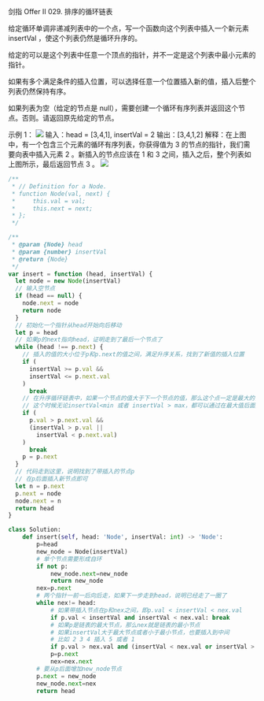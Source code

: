 剑指 Offer II 029. 排序的循环链表

给定循环单调非递减列表中的一个点，写一个函数向这个列表中插入一个新元素 insertVal ，使这个列表仍然是循环升序的。

给定的可以是这个列表中任意一个顶点的指针，并不一定是这个列表中最小元素的指针。

如果有多个满足条件的插入位置，可以选择任意一个位置插入新的值，插入后整个列表仍然保持有序。

如果列表为空（给定的节点是 null），需要创建一个循环有序列表并返回这个节点。否则。请返回原先给定的节点。

示例 1：
![](https://assets.leetcode.com/uploads/2019/01/19/example_1_before_65p.jpg)
输入：head = [3,4,1], insertVal = 2
输出：[3,4,1,2]
解释：在上图中，有一个包含三个元素的循环有序列表，你获得值为 3 的节点的指针，我们需要向表中插入元素 2 。新插入的节点应该在 1 和 3 之间，插入之后，整个列表如上图所示，最后返回节点 3 。
![](https://assets.leetcode.com/uploads/2019/01/19/example_1_after_65p.jpg)

```js
/**
 * // Definition for a Node.
 * function Node(val, next) {
 *     this.val = val;
 *     this.next = next;
 * };
 */

/**
 * @param {Node} head
 * @param {number} insertVal
 * @return {Node}
 */
var insert = function (head, insertVal) {
  let node = new Node(insertVal)
  // 输入空节点
  if (head == null) {
    node.next = node
    return node
  }
  // 初始化一个指针从head开始向后移动
  let p = head
  // 如果p的next指向head，证明走到了最后一个节点了
  while (head !== p.next) {
    // 插入的值的大小位于p和p.next的值之间，满足升序关系，找到了新值的插入位置
    if (
      insertVal >= p.val &&
      insertVal <= p.next.val
    )
      break
    // 在升序循环链表中，如果一个节点的值大于下一个节点的值，那么这个点一定是最大的值，下个节点是最小的值
    // 这个时候无论insertVal<min 或者 insertVal > max，都可以通过在最大值后面插入
    if (
      p.val > p.next.val &&
      (insertVal > p.val ||
        insertVal < p.next.val)
    )
      break
    p = p.next
  }
  // 代码走到这里，说明找到了带插入的节点p
  // 在p后面插入新节点即可
  let n = p.next
  p.next = node
  node.next = n
  return head
}
```

```py
class Solution:
    def insert(self, head: 'Node', insertVal: int) -> 'Node':
        p=head
        new_node = Node(insertVal)
        # 单个节点需要形成自环
        if not p:
            new_node.next=new_node
            return new_node
        nex=p.next
        # 两个指针一前一后向后走，如果下一步走到head，说明已经走了一圈了
        while nex!= head:
            # 如果带插入节点在p和nex之间，即p.val < insertVal < nex.val
            if p.val < insertVal and insertVal < nex.val: break
            # 如果p是链表的最大节点，那么nex就是链表的最小节点
            # 如果insertVal大于最大节点或者小于最小节点，也要插入到中间
            # 比如 2 3 4 插入 5 或者 1
            if p.val > nex.val and (insertVal < nex.val or insertVal > p.val): break
            p=p.next
            nex=nex.next
        # 要从p后面增加new_node节点
        p.next = new_node
        new_node.next=nex
        return head